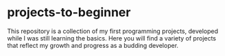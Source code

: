 # projects-to-beginner
This repository is a collection of my first programming projects, developed while I was still learning the basics. Here you will find a variety of projects that reflect my growth and progress as a budding developer.
